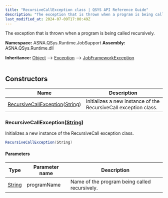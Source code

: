 ```yaml
---
title: "RecursiveCallException class | QSYS API Reference Guide"
description: "The exception that is thrown when a program is being called recursively. "
last_modified_at: 2024-07-09T17:00:49Z
---
```


The exception that is thrown when a program is being called recursively.

**Namespace:** ASNA.QSys.Runtime.JobSupport
**Assembly:** ASNA.QSys.Runtime.dll

**Inheritance:** [Object](https://docs.microsoft.com/en-us/dotnet/api/system.object) --> [Exception](https://docs.microsoft.com/en-us/dotnet/api/system.exception) --> [JobFrameworkException](/reference/runtime/qsys-runtime-job-support/job-framework-exception.html)
<br>
<br>

## Constructors

| Name | Description |
| --- | --- |
| [RecursiveCallException](#recursivecallexceptionstring)([String](https://docs.microsoft.com/en-us/dotnet/api/system.string)) | Initializes a new instance of the RecursiveCall exception class.

### RecursiveCallException([String](https://docs.microsoft.com/en-us/dotnet/api/system.string))

Initializes a new instance of the RecursiveCall exception class.

```cs
RecursiveCallException(String)
```

#### Parameters

| Type | Parameter name | Description
| --- | --- | ---
| [String](https://docs.microsoft.com/en-us/dotnet/api/system.string) | programName | Name of the program being called recursively.
